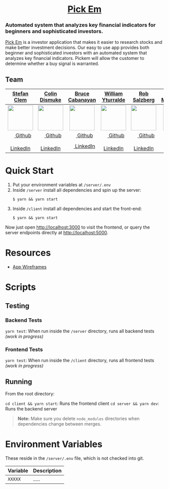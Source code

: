 <h1 align="center">
  <a href="https://getpickem.co">
    <!-- <img alt="Pickem" src="" width="120" /> -->
    Pick Em
  </a>
      <h3>Automated system that analyzes key financial indicators for beginners and sophisticated investors.</h3>
</h1>

[Pick Em](https://getpickem.co/) is a investor application that makes it easier to research stocks and make better investment decisions. Our easy to use app provides both beginner and sophisticated investors with an automated system that analyzes key financial indicators. Pickem will allow the customer to determine whether a buy signal is warranted.

## Team

<!-- prettier-ignore -->
| [**Stefan Clem**](https://github.com/iepoch) | [**Colin Dismuke**](https://github.com/cpdis) | [**Bruce Cabanayan**](https://github.com/bcabanayan) | [**William Yturralde**](https://github.com/willieino) | [**Rob Salzberg**](https://github.com/robsalzberg) | [**Ryan McLaughlin**](https://github.com/rlmclaughlin) |
|:------------:|:------------:|:-----------:|:-----------:|:-----------:|:-----------:|
| [<img src="https://avatars1.githubusercontent.com/u/7504929?s=400&v=4" width="80">](https://github.com/iepoch) | [<img src="https://avatars2.githubusercontent.com/u/1472001?s=400&v=4" width="80">](https://github.com/cpdis) | [<img src="https://avatars2.githubusercontent.com/u/33612344?s=400&v=4" width="80">](https://github.com/bcabanayan) | [<img src="https://avatars0.githubusercontent.com/u/36480614?s=400&v=4" width="80">](https://github.com/willieino) | [<img src="https://avatars0.githubusercontent.com/u/23406868?s=400&v=4" width="80">](https://github.com/robsalzberg) | [<img src="https://avatars3.githubusercontent.com/u/35788643?s=400&v=4" width="80">](https://github.com/rlmclaughlin) |
| [<img src="https://github.com/favicon.ico" width="15"> Github](https://github.com/iepoch) | [<img src="https://github.com/favicon.ico" width="15"> Github](https://github.com/cpdis) | [<img src="https://github.com/favicon.ico" width="15"> Github](https://github.com/bcabanayan) | [<img src="https://github.com/favicon.ico" width="15"> Github](https://github.com/willieino) | [<img src="https://github.com/favicon.ico" width="15"> Github](https://github.com/robsalzberg) | [<img src="https://github.com/favicon.ico" width="15"> Github](https://github.com/rlmclaughlin) |
| [ <img src="https://static.licdn.com/sc/h/al2o9zrvru7aqj8e1x2rzsrca" width="15"> LinkedIn](https://www.linkedin.com/in/iepoch/) | [ <img src="https://static.licdn.com/sc/h/al2o9zrvru7aqj8e1x2rzsrca" width="15"> LinkedIn](https://www.linkedin.com/in/colindismuke) | [ <img src="https://static.licdn.com/sc/h/al2o9zrvru7aqj8e1x2rzsrca" width="15"> LinkedIn](https://www.linkedin.com/in/bruce-cabanayan-107757150/) | [ <img src="https://static.licdn.com/sc/h/al2o9zrvru7aqj8e1x2rzsrca" width="15"> LinkedIn](https://www.linkedin.com/in/william-yturralde-601325a3/) | [ <img src="https://static.licdn.com/sc/h/al2o9zrvru7aqj8e1x2rzsrca" width="15"> LinkedIn](https://www.linkedin.com/in/robsalzberg/) | [ <img src="https://static.licdn.com/sc/h/al2o9zrvru7aqj8e1x2rzsrca" width="15"> LinkedIn](https://www.linkedin.com/in/) |

# Quick Start

1. Put your environment variables at `/server/.env`
2. Inside `/server` install all dependencies and spin up the server:
   ```
   $ yarn && yarn start
   ```
3. Inside `/client` install all dependencies and start the front-end:
   ```
   $ yarn && yarn start
   ```

Now just open [http://localhost:3000](http://localhost:3000) to visit the frontend, or query the server endpoints directly at [http://localhost:5000](http://localhost:5000).

# Resources

- [App Wireframes](https://balsamiq.cloud/snv27r3/pjqchyn/r2278)

# Scripts

## Testing

### Backend Tests

`yarn test`: When run inside the `/server` directory, runs all backend tests _(work in progress)_

### Frontend Tests

`yarn test`: When run inside the `/client` directory, runs all frontend tests _(work in progress)_

## Running

From the root directory:

`cd client && yarn start`: Runs the frontend client
`cd server && yarn dev`: Runs the backend server

> **Note:** Make sure you delete `node_modules` directories when dependencies change between merges.

# Environment Variables

These reside in the `/server/.env` file, which is not checked into git.

| Variable | Description |
| :------- | :---------- |
| `XXXXX`  | .....       |
